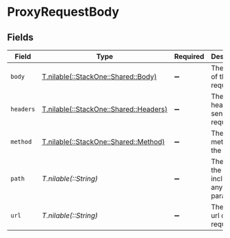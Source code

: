 # ProxyRequestBody


## Fields

| Field                                                                    | Type                                                                     | Required                                                                 | Description                                                              | Example                                                                  |
| ------------------------------------------------------------------------ | ------------------------------------------------------------------------ | ------------------------------------------------------------------------ | ------------------------------------------------------------------------ | ------------------------------------------------------------------------ |
| `body`                                                                   | [T.nilable(::StackOne::Shared::Body)](../../models/shared/body.md)       | :heavy_minus_sign:                                                       | The body of the request                                                  |                                                                          |
| `headers`                                                                | [T.nilable(::StackOne::Shared::Headers)](../../models/shared/headers.md) | :heavy_minus_sign:                                                       | The headers to send in the request                                       |                                                                          |
| `method`                                                                 | [T.nilable(::StackOne::Shared::Method)](../../models/shared/method.md)   | :heavy_minus_sign:                                                       | The method of the request                                                |                                                                          |
| `path`                                                                   | *T.nilable(::String)*                                                    | :heavy_minus_sign:                                                       | The path of the request including any query paramters                    | /employees/directory                                                     |
| `url`                                                                    | *T.nilable(::String)*                                                    | :heavy_minus_sign:                                                       | The base url of the request                                              | https://api.sample-integration.com/v1                                    |
